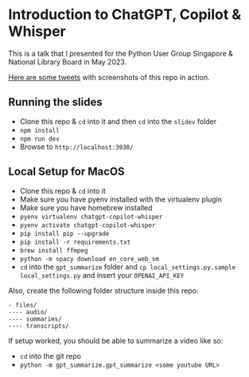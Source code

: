 # Introduction to ChatGPT, Copilot & Whisper

This is a talk that I presented for the Python User Group Singapore & National
Library Board in May 2023.

[Here are some tweets](https://twitter.com/mbrochh/status/1652183096933117957) 
with screenshots of this repo in action.

## Running the slides

* Clone this repo & `cd` into it and then `cd` into the `slidev` folder
* `npm install`
* `npm run dev`
* Browse to `http://localhost:3030/`

## Local Setup for MacOS

* Clone this repo & `cd` into it
* Make sure you have pyenv installed with the virtualenv plugin
* Make sure you have homebrew installed
* `pyenv virtualenv chatgpt-copilot-whisper`
* `pyenv activate chatgpt-copilot-whisper`
* `pip install pip --upgrade`
* `pip install -r requirements.txt`
* `brew install ffmpeg`
* `python -m spacy download en_core_web_sm`
* `cd` into the `gpt_summarize` folder and 
  `cp local_settings.py.sample local_settings.py` and insert your
  `OPENAI_API_KEY`

Also, create the following folder structure inside this repo:

```
- files/
---- audio/
---- summaries/
---- transcripts/
```

If setup worked, you should be able to summarize a video like so:

* `cd` into the git repo
* `python -m gpt_summarize.gpt_summarize <some youtube URL>`